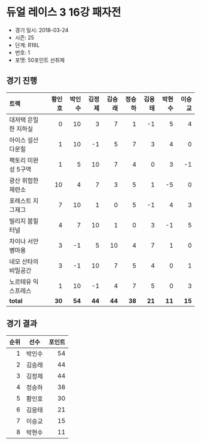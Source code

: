 # 듀얼 레이스 3 16강 패자전

- 경기 일시: 2018-03-24
- 시즌: 25
- 단계: R16L
- 번호: 1
- 포맷: 50포인트 선취제





## 경기 진행

| 트랙 | 황인호 | 박인수 | 김정제 | 김승래 | 정승하 | 김응태 | 박현수 | 이승교 |
|:---|---:|---:|---:|---:|---:|---:|---:|---:|
| 대저택 은밀한 지하실 | 0 | 10 | 3 | 7 | 1 | -1 | 5 | 4 |
| 아이스 설산 다운힐 | 1 | 10 | -1 | 5 | 7 | 3 | 4 | 0 |
| 팩토리 미완성 5구역 | 1 | 5 | 10 | 7 | 4 | 0 | 3 | -1 |
| 광산 위험한 제련소 | 10 | 4 | 7 | 3 | 5 | 1 | -5 | 0 |
| 포레스트 지그재그 | 7 | 10 | 1 | 0 | 5 | -1 | 4 | 3 |
| 빌리지 붐힐터널 | 4 | 7 | 10 | 1 | 0 | 3 | -1 | 5 |
| 차이나 서안 병마용 | 3 | -1 | 5 | 10 | 4 | 7 | 1 | 0 |
| 네모 산타의 비밀공간 | 3 | -1 | 10 | 7 | 5 | 4 | 0 | 1 |
| 노르테유 익스프레스 | 1 | 10 | -1 | 4 | 7 | 5 | 0 | 3 |
| __total__ | __30__ | __54__ | __44__ | __44__ | __38__ | __21__ | __11__ | __15__ |




## 경기 결과

| 순위 | 선수 | 포인트 |
|---:|:---:|---:|
| 1 | 박인수 | 54 |
| 2 | 김승래 | 44 |
| 3 | 김정제 | 44 |
| 4 | 정승하 | 38 |
| 5 | 황인호 | 30 |
| 6 | 김응태 | 21 |
| 7 | 이승교 | 15 |
| 8 | 박현수 | 11 |

